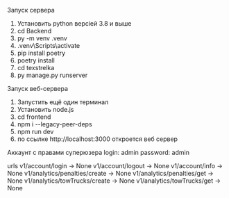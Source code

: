 Запуск сервера
1. Установить python версіей 3.8 и выше
2. cd Backend
3. py -m venv .venv
4. .venv\Scripts\activate
5. pip install poetry
6. poetry install
7. cd texstrelka
8. py manage.py runserver

Запуск веб-сервера
1. Запустить ещё один терминал
2. Установить node.js
3. cd frontend
4. npm i --legacy-peer-deps
5. npm run dev
6. по ссылке http://localhost:3000 откроется веб сервер

Аккаунт с правами суперюзера
login: admin
password: admin

urls
v1/account/login -> None
v1/account/logout -> None
v1/account/info -> None
v1/analytics/penalties/create -> None
v1/analytics/penalties/get -> None
v1/analytics/towTrucks/create -> None
v1/analytics/towTrucks/get -> None
